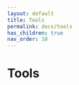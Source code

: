 ```yaml
---
layout: default
title: Tools
permalink: docs/tools
has_children: true
nav_order: 10
---
```


# Tools
